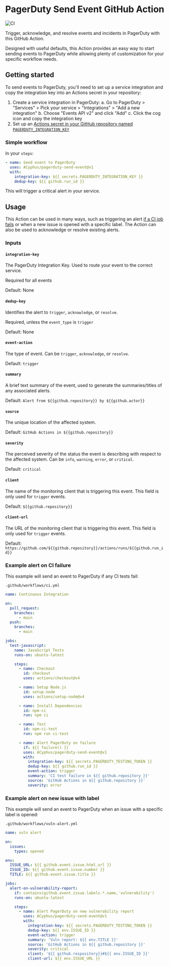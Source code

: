 # PagerDuty Send Event GitHub Action

![CI](https://github.com/actions/javascript-action/actions/workflows/ci.yml/badge.svg)

Trigger, acknowledge, and resolve events and incidents in PagerDuty with this GitHub Action.

Designed with useful defaults, this Action provides an easy way to start sending events to PagerDuty while allowing plenty of customization for your specific workflow needs.

## Getting started

To send events to PagerDuty, you'll need to set up a service integration and copy the integration key into an Actions secret in your repository:

1. Create a service integration in PagerDuty:
  a. Go to PagerDuty > "Services" > Pick your service > "Integrations" > "Add a new integration"
  b. Choose "Events API v2" and click "Add"
  c. Click the cog icon and copy the integration key
2. Set up an [Actions secret in your GitHub repository named `PAGERDUTY_INTEGRATION_KEY`](https://docs.github.com/en/actions/security-guides/using-secrets-in-github-actions#creating-secrets-for-a-repository)

### Simple workflow

In your `steps`:

```yml
- name: Send event to PagerDuty
  uses: ACyphus/pagerduty-send-event@v1
  with:
    integration-key: ${{ secrets.PAGERDUTY_INTEGRATION_KEY }}
    dedup-key: ${{ github.run_id }}
```

This will trigger a critical alert in your service.

## Usage

This Action can be used in many ways, such as triggering an alert [if a CI job fails](https://docs.github.com/en/actions/learn-github-actions/expressions#failure) or when a new issue is opened with a specific label. The Action can also be used to acknowledge or resolve existing alerts.

### Inputs

#### `integration-key`

The PagerDuty Integration Key. Used to route your event to the correct service.

Required for all events

Default: None

#### `dedup-key`

Identifies the alert to `trigger`, `acknowledge`, or `resolve`.

Required, unless the `event_type` is `trigger`

Default: None

#### `event-action`

The type of event. Can be `trigger`, `acknowledge`, or `resolve`.

Default: `trigger`

#### `summary`

A brief text summary of the event, used to generate the summaries/titles of any
associated alerts.

Default: `Alert from ${{github.repository}} by ${{github.actor}}`

#### `source`

The unique location of the affected system.

Default: `GitHub Actions in ${{github.repository}}`

#### `severity`

The perceived severity of the status the event is describing with respect to the
affected system. Can be `info`, `warning`, `error`, or `critical`.

Default: `critical`

#### `client`

The name of the monitoring client that is triggering this event. This field is
only used for `trigger` events.

Default: `${{github.repository}}`

#### `client-url`

The URL of the monitoring client that is triggering this event. This field is
only used for `trigger` events.

Default:
`https://github.com/${{github.repository}}/actions/runs/${{github.run_id}}`

### Example alert on CI failure

This example will send an event to PagerDuty if any CI tests fail:

`.github/workflows/ci.yml`

```yml
name: Continuous Integration

on:
  pull_request:
    branches:
      - main
  push:
    branches:
      - main

jobs:
  test-javascript:
    name: JavaScript Tests
    runs-on: ubuntu-latest

    steps:
      - name: Checkout
        id: checkout
        uses: actions/checkout@v4

      - name: Setup Node.js
        id: setup-node
        uses: actions/setup-node@v4

      - name: Install Dependencies
        id: npm-ci
        run: npm ci

      - name: Test
        id: npm-ci-test
        run: npm run ci-test

      - name: Alert PagerDuty on failure
        if: ${{ failure() }}
        uses: ACyphus/pagerduty-send-event@v1
        with:
          integration-key: ${{ secrets.PAGERDUTY_TESTING_TOKEN }}
          dedup-key: ${{ github.run_id }}
          event-action: trigger
          summary: 'CI test failure in ${{ github.repository }}'
          source: 'GitHub Actions in ${{ github.repository }}'
          severity: error
```

### Example alert on new issue with label

This example will send an event to PagerDuty when an issue with a specific label is opened:

`.github/workflows/vuln-alert.yml`

```yml
name: vuln alert

on:
  issues:
    types: opened

env:
  ISSUE_URL: ${{ github.event.issue.html_url }}
  ISSUE_ID: ${{ github.event.issue.number }}
  TITLE: ${{ github.event.issue.title }}

jobs:
  alert-on-vulnerability-report:
    if: contains(github.event.issue.labels.*.name,'vulnerability')
    runs-on: ubuntu-latest

    steps:
      - name: Alert PagerDuty on new vulnerability report
        uses: ACyphus/pagerduty-send-event@v1
        with:
          integration-key: ${{ secrets.PAGERDUTY_TESTING_TOKEN }}
          dedup-key: ${{ env.ISSUE_ID }}
          event-action: trigger
          summary: 'Vuln report: ${{ env.TITLE }}'
          source: 'GitHub Actions in ${{ github.repository }}'
          severity: critical
          client: '${{ github.respository}}#${{ env.ISSUE_ID }}'
          client-url: ${{ env.ISSUE_URL }}
```
